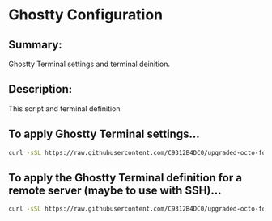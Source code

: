 # Ghostty Configuration
## Summary:
Ghostty Terminal settings and terminal deinition.
## Description:
This script and terminal definition

## To apply Ghostty Terminal settings...
```bash
curl -sSL https://raw.githubusercontent.com/C9312B4DC0/upgraded-octo-fortnight/refs/heads/main/ssh/ssh_config.sh | /bin/bash
```

## To apply the Ghostty Terminal definition for a remote server (maybe to use with SSH)...
```bash
curl -sSL https://raw.githubusercontent.com/C9312B4DC0/upgraded-octo-fortnight/refs/heads/main/ghostty/xterm-ghostty | tic -
```